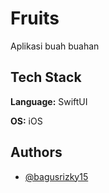 
# Fruits

Aplikasi buah buahan


## Tech Stack

**Language:** SwiftUI

**OS:** iOS


## Authors

- [@bagusrizky15](https://www.github.com/bagusrizky15)

